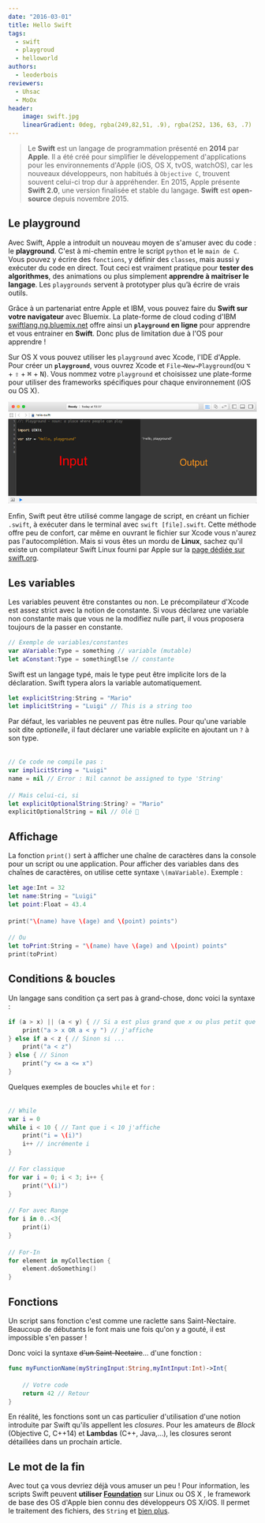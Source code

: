 ```yaml
---
date: "2016-03-01"
title: Hello Swift
tags:
  - swift
  - playgroud
  - helloworld
authors:
  - leoderbois
reviewers:
  - Uhsac
  - MoOx
header:
    image: swift.jpg
    linearGradient: 0deg, rgba(249,82,51, .9), rgba(252, 136, 63, .7)
---
```

> Le **Swift** est un langage de programmation présenté en **2014** par
**Apple**. Il a été créé pour simplifier le développement d'applications pour
les environnements d'Apple (iOS, OS X, tvOS, watchOS), car les nouveaux
développeurs,  non habitués à `Objective C`, trouvent souvent celui-ci  trop dur
à appréhender. En 2015, Apple présente **Swift 2.0**, une version finalisée et
stable du langage. **Swift** est **open-source** depuis novembre 2015.

## Le playground

Avec Swift, Apple a introduit un nouveau moyen de s'amuser avec du code : le
**playground**. C'est à mi-chemin entre le script `python` et le `main de C`.
Vous pouvez y écrire des `fonctions`, y définir des `classes`, mais aussi y
exécuter du code en direct. Tout ceci est vraiment pratique pour **tester des
algorithmes**, des animations ou plus simplement **apprendre à maitriser le
langage**. Les `playgrounds` servent à prototyper plus qu’à écrire de vrais
outils.

Grâce à un partenariat entre Apple et IBM,  vous pouvez faire du **Swift sur
votre navigateur** avec Bluemix. La plate-forme de cloud coding d'IBM
[swiftlang.ng.bluemix.net](swiftlang.ng.bluemix.net) offre ainsi un
**`playground` en ligne** pour apprendre et vous entrainer en **Swift**. Donc
plus de limitation due à l'OS pour apprendre !

Sur OS X vous pouvez utiliser les `playground` avec Xcode, l'IDE d'Apple. Pour
créer un  **`playground`**,  vous ouvrez Xcode et `File→New→Playground`(ou
<kbd>⌥</kbd> + <kbd>⇧</kbd> + <kbd>⌘</kbd> + <kbd>N</kbd>). Vous nommez votre
`playground` et choisissez une plate-forme pour utiliser des frameworks
spécifiques pour chaque environnement (iOS ou OS X).

![Playground](./playground.jpg)

Enfin, Swift peut être utilisé comme langage de script, en créant un fichier
`.swift`, à exécuter dans le terminal avec `swift [file].swift`. Cette méthode
offre peu de confort, car même en ouvrant le fichier sur Xcode vous n'aurez pas
l'autocomplétion. Mais si vous êtes un mordu de **Linux**, sachez qu'il existe
un compilateur Swift Linux fourni par Apple sur la [page dédiée sur
swift.org](https://swift.org/download/#linux).

## Les variables

Les variables peuvent être constantes ou non. Le précompilateur d'Xcode est
assez strict avec la notion de constante. Si vous déclarez une variable non
constante mais que vous ne la modifiez nulle part, il vous proposera toujours de
la passer en constante.

```swift
// Exemple de variables/constantes
var aVariable:Type = something // variable (mutable)
let aConstant:Type = somethingElse // constante
```

Swift est un langage typé, mais le type peut être implicite lors de la
déclaration. Swift typera alors la variable automatiquement.

```swift
let explicitString:String = "Mario"
let implicitString = "Luigi" // This is a string too
```

Par défaut, les variables ne peuvent pas être nulles. Pour qu'une variable soit
dite *optionelle*, il faut déclarer une variable explicite en ajoutant un `?` à
son type.

```swift

// Ce code ne compile pas :
var implicitString = "Luigi"
name = nil // Error : Nil cannot be assigned to type 'String'

// Mais celui-ci, si
let explicitOptionalString:String? = "Mario"
explicitOptionalString = nil // Olé 💃
```

## Affichage

La fonction `print()` sert à afficher une chaîne de caractères dans la console
pour un script ou une application. Pour afficher des variables dans des chaînes
de caractères, on utilise cette syntaxe `\(maVariable)`. Exemple :

```swift
let age:Int = 32
let name:String = "Luigi"
let point:Float = 43.4

print("\(name) have \(age) and \(point) points")

// Ou
let toPrint:String = "\(name) have \(age) and \(point) points"
print(toPrint)
```

## Conditions & boucles

Un langage sans condition ça sert pas à grand-chose, donc voici la syntaxe :

```swift
if (a > x) || (a < y) { // Si a est plus grand que x ou plus petit que y
    print("a > x OR a < y ") // j'affiche
} else if a < z { // Sinon si ...
    print("a < z")
} else { // Sinon
    print("y <= a <= x")
}
```

Quelques exemples de boucles `while` et `for` :

```swift

// While
var i = 0
while i < 10 { // Tant que i < 10 j'affiche
    print("i = \(i)")
    i++ // incrémente i
}

// For classique
for var i = 0; i < 3; i++ {
    print("\(i)")
}

// For avec Range
for i in 0..<3{
    print(i)
}

// For-In
for element in myCollection {
    element.doSomething()
}
```

## Fonctions

Un script sans fonction c'est comme une raclette sans Saint-Nectaire. Beaucoup
de débutants le font mais une fois qu'on y a gouté, il est impossible s'en
passer !

Donc voici la syntaxe ~~d'un Saint-Nectaire~~... d'une fonction :

```swift
func myFunctionName(myStringInput:String,myIntInput:Int)->Int{

    // Votre code
    return 42 // Retour
}
```

En réalité, les fonctions sont un cas particulier d'utilisation d'une notion
introduite par Swift qu'ils appellent les *closures*. Pour les amateurs de
*Block* (Objective C, C++14) et  **Lambdas** (C++, Java,...), les closures
seront détaillées dans un prochain article.

## Le mot de la fin

Avec tout ça vous devriez déjà vous amuser un peu !
Pour information, les scripts Swift peuvent **utiliser [Foundation](https://developer.apple.com/library/mac/documentation/Cocoa/Reference/Foundation/ObjC_classic/)**
sur Linux ou OS X , le framework de base des OS d'Apple bien connu des
développeurs OS X/iOS. Il permet le traitement des fichiers, des `String` et
[bien plus](https://developer.apple.com/library/mac/documentation/Cocoa/Reference/Foundation/ObjC_classic/).
